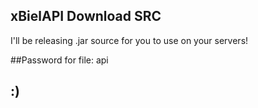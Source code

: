 ## xBielAPI Download SRC

I'll be releasing .jar source for you to use on your servers!

##Password for file: api

## :)
